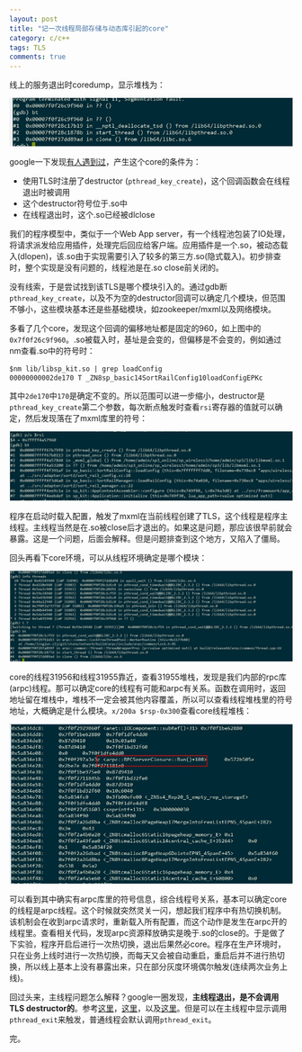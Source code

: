 ```yaml
---
layout: post
title: "记一次线程局部存储与动态库引起的core"
category: c/c++
tags: TLS
comments: true
---
```


线上的服务退出时coredump，显示堆栈为：

![](/assets/res/tls_so_core/core.JPG)

google一下发现[有人遇到过](http://www.tuicool.com/articles/YJ3A7f)，产生这个core的条件为：

* 使用TLS时注册了destructor (`pthread_key_create`)，这个回调函数会在线程退出时被调用
* 这个destructor符号位于.so中
* 在线程退出时，这个.so已经被dlclose

我们的程序模型中，类似于一个Web App server，有一个线程池包装了IO处理，将请求派发给应用插件，处理完后回应给客户端。应用插件是一个.so，被动态载入(dlopen)，该.so由于实现需要引入了较多的第三方.so(隐式载入)。初步排查时，整个实现是没有问题的，线程池是在.so close前关闭的。

没有线索，于是尝试找到该TLS是哪个模块引入的。通过gdb断`pthread_key_create`，以及不为空的destructor回调可以确定几个模块，但范围不够小，这些模块基本还是些基础模块，如zookeeper/mxml以及网络模块。

多看了几个core，发现这个回调的偏移地址都是固定的960，如上图中的`0x7f0f26c9f960`。.so被载入时，基址是会变的，但偏移是不会变的，例如通过nm查看.so中的符号时：

```
$nm lib/libsp_kit.so | grep loadConfig
00000000002de170 T _ZN8sp_basic14SortRailConfig10loadConfigEPKc
```
<!-- more -->
其中`2de170`中`170`是确定不变的。所以范围可以进一步缩小，destructor是`pthread_key_create`第二个参数，每次断点触发时查看`rsi`寄存器的值就可以确定，然后发现落在了mxml库里的符号：

![](/assets/res/tls_so_core/mxml.JPG)

程序在启动时载入配置，触发了mxml在当前线程创建了TLS，这个线程是程序主线程。主线程当然是在.so被close后才退出的。如果这是问题，那应该很早前就会暴露。这是一个问题，后面会解释。但是问题排查到这个地方，又陷入了僵局。

回头再看下core环境，可以从线程环境确定是哪个模块： 


![](/assets/res/tls_so_core/arpc-threads.JPG)

core的线程31956和线程31955靠近，查看31955堆栈，发现是我们内部的rpc库(arpc)线程。那可以确定core的线程有可能和arpc有关系。函数在调用时，返回地址留在堆栈中，堆栈不一定会被其他内容覆盖，所以可以查看线程堆栈里的符号地址，大概确定是什么模块。`x/200a $rsp-0x300`查看core线程堆栈：

![](/assets/res/tls_so_core/arpc-stack.JPG)

可以看到其中确实有arpc库里的符号信息，综合线程号关系，基本可以确定core的线程是arpc线程。这个时候就突然灵关一闪，想起我们程序中有热切换机制。该机制会在收到arpc请求时，重新载入所有配置，而这个动作是发生在arpc开的线程里。查看相关代码，发现arpc资源释放确实是晚于.so的close的。于是做了下实验，程序开启后进行一次热切换，退出后果然必core。程序在生产环境时，只在业务上线时进行一次热切换，而每天又会被自动重启，重启后并不进行热切换，所以线上基本上没有暴露出来，只在部分灰度环境偶尔触发(连续两次业务上线)。

回过头来，主线程问题怎么解释？google一圈发现，**主线程退出，是不会调用TLS destructor的**。参考[这里](https://github.com/rust-lang/rust/issues/28129)，[这里](http://stackoverflow.com/questions/6357154/destruction-order-of-the-main-thread-and-the-use-of-pthread-key-create)，以及[这里](https://github.com/rust-lang/rust/issues/19776)。但是可以在主线程中显示调用`pthread_exit`来触发，普通线程会默认调用`pthread_exit`。

完。


